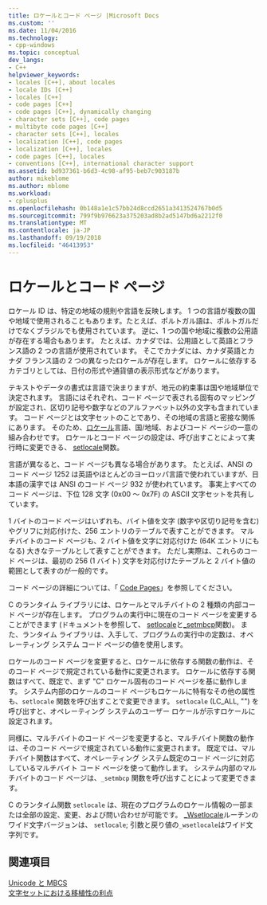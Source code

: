 ```yaml
---
title: ロケールとコード ページ |Microsoft Docs
ms.custom: ''
ms.date: 11/04/2016
ms.technology:
- cpp-windows
ms.topic: conceptual
dev_langs:
- C++
helpviewer_keywords:
- locales [C++], about locales
- locale IDs [C++]
- locales [C++]
- code pages [C++]
- code pages [C++], dynamically changing
- character sets [C++], code pages
- multibyte code pages [C++]
- character sets [C++], locales
- localization [C++], code pages
- localization [C++], locales
- code pages [C++], locales
- conventions [C++], international character support
ms.assetid: bd937361-b6d3-4c98-af95-beb7c903187b
author: mikeblome
ms.author: mblome
ms.workload:
- cplusplus
ms.openlocfilehash: 0b148a1e1c57bb24d8ccd2651a3413524767b0d5
ms.sourcegitcommit: 799f9b976623a375203ad8b2ad5147bd6a2212f0
ms.translationtype: MT
ms.contentlocale: ja-JP
ms.lasthandoff: 09/19/2018
ms.locfileid: "46413953"
---
```

# <a name="locales-and-code-pages"></a>ロケールとコード ページ

ロケール ID は、特定の地域の規則や言語を反映します。 1 つの言語が複数の国や地域で使用されることもあります。たとえば、ポルトガル語は、ポルトガルだけでなくブラジルでも使用されています。 逆に、1 つの国や地域に複数の公用語が存在する場合もあります。 たとえば、カナダでは、公用語として英語とフランス語の 2 つの言語が使用されています。 そこでカナダには、カナダ英語とカナダ フランス語の 2 つの異なったロケールが存在します。 ロケールに依存するカテゴリとしては、日付の形式や通貨値の表示形式などがあります。

テキストやデータの書式は言語で決まりますが、地元の約束事は国や地域単位で決定されます。 言語にはそれぞれ、コード ページで表される固有のマッピングが設定され、区切り記号や数字などのアルファベット以外の文字も含まれています。 コード ページとは文字セットのことであり、その地域の言語と密接な関係にあります。 そのため、[ロケール](../c-runtime-library/locale.md)言語、国/地域、およびコード ページの一意の組み合わせです。 ロケールとコード ページの設定は、呼び出すことによって実行時に変更できる、 [setlocale](../c-runtime-library/reference/setlocale-wsetlocale.md)関数。

言語が異なると、コード ページも異なる場合があります。 たとえば、ANSI のコード ページ 1252 は英語やほとんどのヨーロッパ言語で使われていますが、日本語の漢字では ANSI のコード ページ 932 が使われています。 事実上すべてのコード ページは、下位 128 文字 (0x00 ～ 0x7F) の ASCII 文字セットを共有しています。

1 バイトのコード ページはいずれも、バイト値を文字 (数字や区切り記号を含む) やグリフに対応付けた、256 エントリのテーブルで表すことができます。 マルチバイトのコード ページも、2 バイト値を文字に対応付けた (64K エントリにもなる) 大きなテーブルとして表すことができます。 ただし実際は、これらのコード ページは、最初の 256 (1 バイト) 文字を対応付けたテーブルと 2 バイト値の範囲として表すのが一般的です。

コード ページの詳細については、「 [Code Pages](../c-runtime-library/code-pages.md)」を参照してください。

C のランタイム ライブラリには、ロケールとマルチバイトの 2 種類の内部コード ページが存在します。 プログラムの実行中に現在のコード ページを変更することができます (ドキュメントを参照して、 [setlocale](../c-runtime-library/reference/setlocale-wsetlocale.md)と[_setmbcp](../c-runtime-library/reference/setmbcp.md)関数)。 また、ランタイム ライブラリは、入手して、プログラムの実行中の定数は、オペレーティング システム コード ページの値を使用します。

ロケールのコード ページを変更すると、ロケールに依存する関数の動作は、そのコード ページで規定されている動作に変更されます。 ロケールに依存する関数はすべて、既定で、まず "C" ロケール固有のコード ページを基に動作します。 システム内部のロケールのコード ページもロケールに特有なその他の属性も、`setlocale` 関数を呼び出すことで変更できます。 `setlocale` (LC_ALL, "") を呼び出すと、オペレーティング システムのユーザー ロケールが示すロケールに設定されます。

同様に、マルチバイトのコード ページを変更すると、マルチバイト関数の動作は、そのコード ページで規定されている動作に変更されます。 既定では、マルチバイト関数はすべて、オペレーティング システム既定のコード ページに対応しているマルチバイト コード ページを使って動作します。 システム内部のマルチバイトのコード ページは、`_setmbcp` 関数を呼び出すことによって変更できます。

C のランタイム関数 `setlocale` は、現在のプログラムのロケール情報の一部または全部の設定、変更、および問い合わせが可能です。 [_Wsetlocale](../c-runtime-library/reference/setlocale-wsetlocale.md)ルーチンのワイド文字バージョンは、 `setlocale`; 引数と戻り値の`_wsetlocale`はワイド文字列です。

## <a name="see-also"></a>関連項目

[Unicode と MBCS](../text/unicode-and-mbcs.md)<br/>
[文字セットにおける移植性の利点](../text/benefits-of-character-set-portability.md)